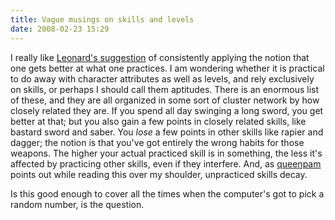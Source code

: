 ```yaml
---
title: Vague musings on skills and levels
date: 2008-02-23 15:29
---
```


I really like
[Leonard's suggestion](http://www.crummy.com/2007/10/15/3) of
consistently applying the notion that one gets better at what one
practices. I am wondering whether it is practical to do away with
character attributes as well as levels, and rely exclusively on
skills, or perhaps I should call them aptitudes. There is an enormous
list of these, and they are all organized in some sort of cluster
network by how closely related they are. If you spend all day swinging
a long sword, you get better at that; but you also gain a few points
in closely related skills, like bastard sword and saber. You *lose* a
few points in other skills like rapier and dagger; the notion is that
you've got entirely the wrong habits for those weapons. The higher
your actual practiced skill is in something, the less it's affected by
practicing other skills, even if they interfere. And, as
[queenpam](http://queenpam.livejournal.com/) points out while reading
this over my shoulder, unpracticed skills decay.

Is this good enough to cover all the times when the computer's got to
pick a random number, is the question.
